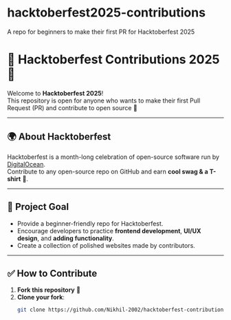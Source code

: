 # hacktoberfest2025-contributions
A repo for beginners to make their first PR for Hacktoberfest 2025

# 🎉 Hacktoberfest Contributions 2025 🎉

Welcome to **Hacktoberfest 2025**!  
This repository is open for anyone who wants to make their first Pull Request (PR) and contribute to open source 🚀  

---

## 🌍 About Hacktoberfest
Hacktoberfest is a month-long celebration of open-source software run by [DigitalOcean](https://hacktoberfest.com/).  
Contribute to any open-source repo on GitHub and earn **cool swag & a T-shirt** 👕.  

---

## 🎯 Project Goal
- Provide a beginner-friendly repo for Hacktoberfest.  
- Encourage developers to practice **frontend development**, **UI/UX design**, and **adding functionality**.  
- Create a collection of polished websites made by contributors.  

---

## ✅ How to Contribute
1. **Fork this repository** 🍴  
2. **Clone your fork**:
   ```bash
   git clone https://github.com/Nikhil-2002/hacktoberfest-contributions.git


